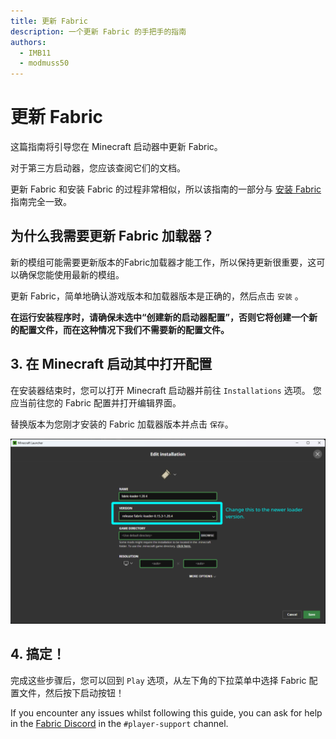 ```yaml
---
title: 更新 Fabric
description: 一个更新 Fabric 的手把手的指南
authors:
  - IMB11
  - modmuss50
---
```


# 更新 Fabric

这篇指南将引导您在 Minecraft 启动器中更新 Fabric。

对于第三方启动器，您应该查阅它们的文档。

更新 Fabric 和安装 Fabric 的过程非常相似，所以该指南的一部分与 [安装 Fabric](./installing-fabric.md) 指南完全一致。

## 为什么我需要更新 Fabric 加载器？

新的模组可能需要更新版本的Fabric加载器才能工作，所以保持更新很重要，这可以确保您能使用最新的模组。

<!-- Include steps from installing guide, no need to repeat them. -->

<!--@include: ./installing-fabric.md{12,41}-->

更新 Fabric，简单地确认游戏版本和加载器版本是正确的，然后点击 `安装` 。

**在运行安装程序时，请确保未选中“创建新的启动器配置”，否则它将创建一个新的配置文件，而在这种情况下我们不需要新的配置文件。**

## 3. 在 Minecraft 启动其中打开配置

在安装器结束时，您可以打开 Minecraft 启动器并前往 `Installations` 选项。 您应当前往您的 Fabric 配置并打开编辑界面。

替换版本为您刚才安装的 Fabric 加载器版本并点击 `保存`。

![在 Minecraft 启动器中更新 Fabric。](/assets/players/updating-fabric.png)

## 4. 搞定！

完成这些步骤后，您可以回到 `Play` 选项，从左下角的下拉菜单中选择 Fabric 配置文件，然后按下启动按钮！

If you encounter any issues whilst following this guide, you can ask for help in the [Fabric Discord](https://discord.gg/v6v4pMv) in the `#player-support` channel.
